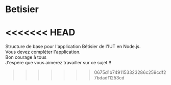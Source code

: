 # Betisier
<<<<<<< HEAD
=======
Structure de base pour l'application Bêtisier de l'IUT en Node.js. <br />
Vous devez compléter l'application.  <br />
Bon courage à tous <br />
J'espère que vous aimerez travailler sur ce sujet !!  <br />
>>>>>>> 0675d1b7491153323286c259cdf27bdadf1253cd
